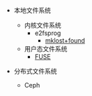 * 本地文件系统
  * 内核文件系统
    * e2fsprog
      * [mklost+found](mklost+found)
  * 用户态文件系统
    * [FUSE](fuse)

* 分布式文件系统
  * Ceph
